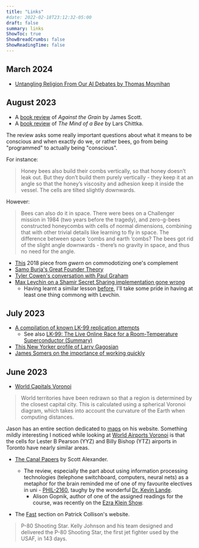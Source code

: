 ```yaml
---
title: "Links"
#date: 2022-02-18T23:12:32-05:00
draft: false
summary: links
ShowToc: true
ShowBreadCrumbs: false
ShowReadingTime: false
---
```

## March 2024 ##
- [Untangling Religion From Our AI Debates by Thomas Moynihan](https://www.noemamag.com/untangling-religion-from-our-ai-debates/)

## August 2023 ##
- A [book review](https://www.thepsmiths.com/p/review-against-the-grain-by-james) of _Against the Grain_ by James Scott.  
- A [book review](https://astralcodexten.substack.com/p/your-book-review-the-mind-of-a-bee) of _The Mind of a Bee_ by Lars Chittka. 

The review asks some really important questions about what it means to be conscious and when exactly do we, or rather bees, go from being "programmed" to actually being "conscious". 

For instance: 
> Honey bees also build their combs vertically, so that honey doesn’t leak out. But they don’t build them purely vertically - they keep it at an angle so that the honey’s viscosity and adhesion keep it inside the vessel. The cells are tilted slightly downwards.

However:
> Bees can also do it in space. There were bees on a Challenger mission in 1984 (two years before the tragedy), and zero-g-bees constructed honeycombs with cells of normal dimensions, combining that with other trivial details like learning to fly in space. The difference between space ‘combs and earth ‘combs? The bees got rid of the slight angle downwards - there’s no gravity in space, and thus no need for the angle.

- [This](https://gwern.net/complement#2) 2018 piece from _gwern_ on commodotizing one's complement
- [Samo Burja's Great Founder Theory](https://www.samoburja.com/great-founder-theory/)
- [Tyler Cowen's conversation with Paul Graham](https://conversationswithtyler.com/episodes/paul-graham/)
- [Max Levchin on a Shamir Secret Sharing implementation gone wrong](https://max.levch.in/post/724289457144070144/shamir-secret-sharing) 
   - Having learnt a similar lesson [before](https://arshpunia.github.io/posts/kindle_remote_img_source/), I'll take some pride in having at least one thing commong with Levchin. 

## July 2023 ##
- [A compilation of known LK-99 replication attempts](https://forums.spacebattles.com/threads/claims-of-room-temperature-and-ambient-pressure-superconductor.1106083/page-11?post=94266395#post-94266395)
   - See also [LK-99: The Live Online Race for a Room-Temperature Superconductor (Summary)](https://eirifu.wordpress.com/2023/07/30/lk-99-superconductor-summary/)
- [This New Yorker profile of Larry Gagosian](https://www.newyorker.com/magazine/2023/07/31/larry-gagosian-profile)
- [James Somers on the importance of working quickly](https://jsomers.net/blog/speed-matters)


## June 2023 ##
- [World Capitals Voronoi](https://www.jasondavies.com/maps/voronoi/capitals/)
> World territories have been redrawn so that a region is determined by the closest capital city. This is calculated using a spherical Voronoi diagram, which takes into account the curvature of the Earth when computing distances.

Jason has an entire section dedicated to [maps](https://www.jasondavies.com/maps/) on his website. Something mildly interesting I noticed while looking at [World Airports Voronoi](https://www.jasondavies.com/maps/voronoi/airports/) is that the cells for Lester B Pearson (YYZ) and Billy Bishop (YTZ) airports in Toronto have nearly similar areas. 

- [The Canal Papers](https://astralcodexten.substack.com/p/the-canal-papers) by Scott Alexander. 
   - The review, especially the part about using information processing technologies (telephone switchboard, computers, neural nets) as a metaphor for the brain reminded me of one of my favourite electives in uni - [PHIL-2160](http://www.kevinlande.com/uploads/2/2/9/7/22978190/2160_syllabus__red_.pdf), taughy by the wonderful [Dr. Kevin Lande](http://www.kevinlande.com/).
      - Alison Gopnik, author of one of the assigned readings for the course, was recently on the [Ezra Klein Show](https://www.nytimes.com/2021/04/16/podcasts/ezra-klein-podcast-alison-gopnik-transcript.html).

- The [Fast](https://patrickcollison.com/fast) section on Patrick Collison's website. 
> P-80 Shooting Star. Kelly Johnson and his team designed and delivered the P-80 Shooting Star, the first jet fighter used by the USAF, in 143 days.



